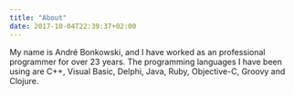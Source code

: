 ```yaml
---
title: "About"
date: 2017-10-04T22:39:37+02:00
---
```


My name is André Bonkowski, and I have worked as an professional programmer for over 23 years. The programming languages I have been using are C++, Visual Basic, Delphi, Java, Ruby, Objective-C, Groovy and Clojure. 

